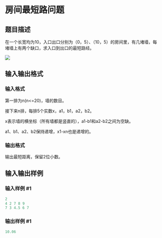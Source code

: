 # 房间最短路问题

## 题目描述

在一个长宽均为10，入口出口分别为（0，5）、（10，5）的房间里，有几堵墙，每堵墙上有两个缺口，求入口到出口的最短路经。

![](https://cdn.luogu.com.cn/upload/pic/141.png)

## 输入输出格式

### 输入格式

第一排为n(n<=20)，墙的数目。

接下来n排，每排5个实数x，a1，b1，a2，b2。

x表示墙的横坐标（所有墙都是竖直的），a1-b1和a2-b2之间为空缺。

a1、b1、a2、b2保持递增，x1-xn也是递增的。

### 输出格式

输出最短距离，保留2位小数。

## 输入输出样例

### 输入样例 #1

```cpp
2
4 2 7 8 9
7 3 4.5 6 7

```
### 输出样例 #1

```cpp
10.06

```
